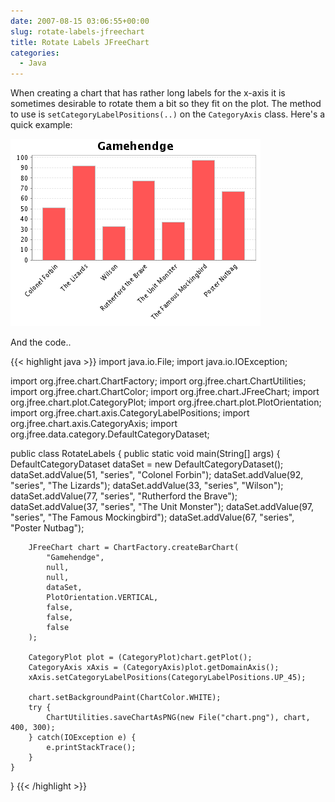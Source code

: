 ```yaml
---
date: 2007-08-15 03:06:55+00:00
slug: rotate-labels-jfreechart
title: Rotate Labels JFreeChart
categories:
  - Java
---
```


When creating a chart that has rather long labels for the x-axis it is
sometimes desirable to rotate them a bit so they fit on the plot. The method to
use is `setCategoryLabelPositions(..)` on the `CategoryAxis` class. <!--more-->Here's a
quick example:

![](/media/rotate_labels.png)

And the code..

{{< highlight java >}}
import java.io.File;
import java.io.IOException;

import org.jfree.chart.ChartFactory;
import org.jfree.chart.ChartUtilities;
import org.jfree.chart.ChartColor;
import org.jfree.chart.JFreeChart;
import org.jfree.chart.plot.CategoryPlot;
import org.jfree.chart.plot.PlotOrientation;
import org.jfree.chart.axis.CategoryLabelPositions;
import org.jfree.chart.axis.CategoryAxis;
import org.jfree.data.category.DefaultCategoryDataset;

public class RotateLabels {
    public static void main(String[] args) {
        DefaultCategoryDataset dataSet = new DefaultCategoryDataset();
        dataSet.addValue(51, "series", "Colonel Forbin");
        dataSet.addValue(92, "series", "The Lizards");
        dataSet.addValue(33, "series", "Wilson");
        dataSet.addValue(77, "series", "Rutherford the Brave");
        dataSet.addValue(37, "series", "The Unit Monster");
        dataSet.addValue(97, "series", "The Famous Mockingbird");
        dataSet.addValue(67, "series", "Poster Nutbag");

        JFreeChart chart = ChartFactory.createBarChart(
            "Gamehendge",
            null,
            null,
            dataSet,
            PlotOrientation.VERTICAL,
            false,
            false,
            false
        );

        CategoryPlot plot = (CategoryPlot)chart.getPlot();
        CategoryAxis xAxis = (CategoryAxis)plot.getDomainAxis();
        xAxis.setCategoryLabelPositions(CategoryLabelPositions.UP_45);

        chart.setBackgroundPaint(ChartColor.WHITE);
        try {
            ChartUtilities.saveChartAsPNG(new File("chart.png"), chart, 400, 300);
        } catch(IOException e) {
            e.printStackTrace();
        }
    }
}
{{< /highlight >}}
